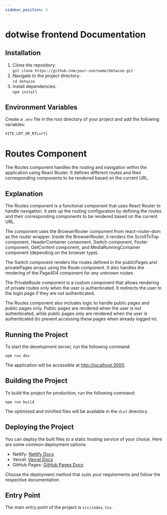 ```yaml
---
sidebar_position: 3
---
```


dotwise frontend Documentation
=============================


Installation
------------

1.  Clone the repository:  
    `git clone https://github.com/your-username/dotwise.git`
2.  Navigate to the project directory:  
    `cd dotwise`
3.  Install dependencies:  
    `npm install`

Environment Variables
---------------------

Create a `.env` file in the root directory of your project and add the following variables:

    VITE_LRT_OR_RTL=rtl

Routes Component
================

The Routes component handles the routing and navigation within the application using React Router. It defines different routes and their corresponding components to be rendered based on the current URL.


Explanation
-----------

The Routes component is a functional component that uses React Router to handle navigation. It sets up the routing configuration by defining the routes and their corresponding components to be rendered based on the current URL.

The component uses the BrowserRouter component from react-router-dom as the router wrapper. Inside the BrowserRouter, it renders the ScrollToTop component, HeaderContainer component, Switch component, Footer component, GetContent component, and MediaRunningContainer component (depending on the browser type).

The Switch component renders the routes defined in the publicPages and privatePages arrays using the Route component. It also handles the rendering of the Page404 component for any unknown routes.

The PrivateRoute component is a custom component that allows rendering of private routes only when the user is authenticated. It redirects the user to the login page if they are not authenticated.

The Routes component also includes logic to handle public pages and public pages only. Public pages are rendered when the user is not authenticated, while public pages only are rendered when the user is authenticated (to prevent accessing these pages when already logged in).

Running the Project
-------------------

To start the development server, run the following command:

    npm run dev

The application will be accessible at [http://localhost:3000](http://localhost:3000).

Building the Project
--------------------

To build the project for production, run the following command:

    npm run build

The optimized and minified files will be available in the `dist` directory.

Deploying the Project
---------------------

You can deploy the built files to a static hosting service of your choice. Here are some common deployment options:

*   Netlify: [Netlify Docs](https://docs.netlify.com/)
*   Vercel: [Vercel Docs](https://vercel.com/docs)
*   GitHub Pages: [GitHub Pages Docs](https://docs.github.com/en/pages)

Choose the deployment method that suits your requirements and follow the respective documentation.


Entry Point
-----------

The main entry point of the project is `src/index.tsx`.

